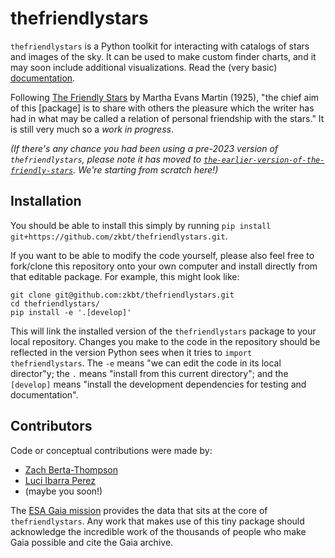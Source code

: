 # thefriendlystars
`thefriendlystars` is a Python toolkit for interacting with catalogs of stars and images of the sky. It can be used to make custom finder charts, and it may soon include additional visualizations. Read the (very basic) [documentation](https://zkbt.github.io/thefriendlystars/).

Following [The Friendly Stars](https://books.google.com/books?id=uUYJAAAAIAAJ&printsec=frontcover&source=gbs_ge_summary_r&cad=0#v=onepage&q&f=false) by Martha Evans Martin (1925), "the chief aim of this [package] is to share with others the pleasure which the writer has had in what may be called a relation of personal friendship with the stars." It is still very much so a *work in progress*.

*(If there's any chance you had been using a pre-2023 version of `thefriendlystars`, please note it has moved to [`the-earlier-version-of-the-friendly-stars`](https://github.com/zkbt/the-earlier-version-of-the-friendly-stars). We're starting from scratch here!)*

## Installation
You should be able to install this simply by running `pip install git+https://github.com/zkbt/thefriendlystars.git`.

If you want to be able to modify the code yourself, please also feel free to fork/clone this repository onto your own computer and install directly from that editable package. For example, this might look like:
```
git clone git@github.com:zkbt/thefriendlystars.git
cd thefriendlystars/
pip install -e '.[develop]'
```
This will link the installed version of the `thefriendlystars` package to your local repository. Changes you make to the code in the repository should be reflected in the version Python sees when it tries to `import thefriendlystars`. The `-e` means "we can edit the code in its local director"y; the `.` means "install from this current directory"; and the `[develop]` means "install the development dependencies for testing and documentation".

## Contributors

Code or conceptual contributions were made by:
- [Zach Berta-Thompson](https://github.com/zkbt)
- [Luci Ibarra Perez](https://github.com/luib0557)
- (maybe you soon!)

The [ESA Gaia mission](https://gea.esac.esa.int/archive/) provides the data that sits at the core of `thefriendlystars`. Any work that makes use of this tiny package should acknowledge the incredible work of the thousands of people who make Gaia possible and cite the Gaia archive.
